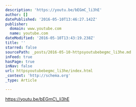 ```yaml
---
description: 'https://youtu.be/bEGmC_li3hE'
author: []
datePublished: '2016-05-10T13:46:27.142Z'
publisher:
  domain: www.youtube.com
  name: youtube.com
dateModified: '2016-05-10T13:43:19.238Z'
title: ''
starred: false
sourcePath: _posts/2016-05-10-httpsyoutubebegmc_li3he.md
inFeed: true
hasPage: true
inNav: false
url: httpsyoutubebegmc_li3he/index.html
_context: 'http://schema.org'
_type: Article

---
```

https://youtu.be/bEGmC\_li3hE